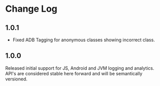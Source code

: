 Change Log
==========

1.0.1
-----

 - Fixed ADB Tagging for anonymous classes showing incorrect class.

1.0.0
-----

Released initial support for JS, Android and JVM logging and analytics.
API's are considered stable here forward and will be semantically versioned.
